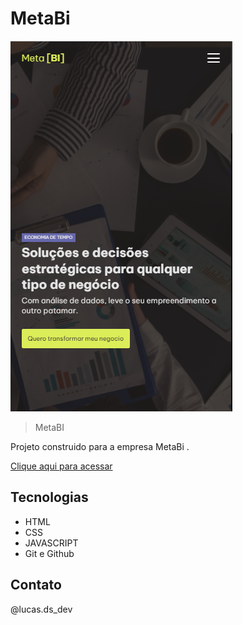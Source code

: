 # MetaBi

![preview](./github/preview.png)

> MetaBI

Projeto construido para a empresa MetaBi .

[Clique aqui para acessar](https://nlw-esports-explorer-three.vercel.app/)

## Tecnologias

- HTML
- CSS
- JAVASCRIPT
- Git e Github

## Contato

@lucas.ds_dev
